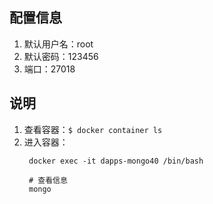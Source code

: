## 配置信息

1. 默认用户名：root
2. 默认密码：123456
3. 端口：27018


## 说明
1. 查看容器：```$ docker container ls```
2. 进入容器：
   ```
    docker exec -it dapps-mongo40 /bin/bash

    # 查看信息
    mongo
   ```


